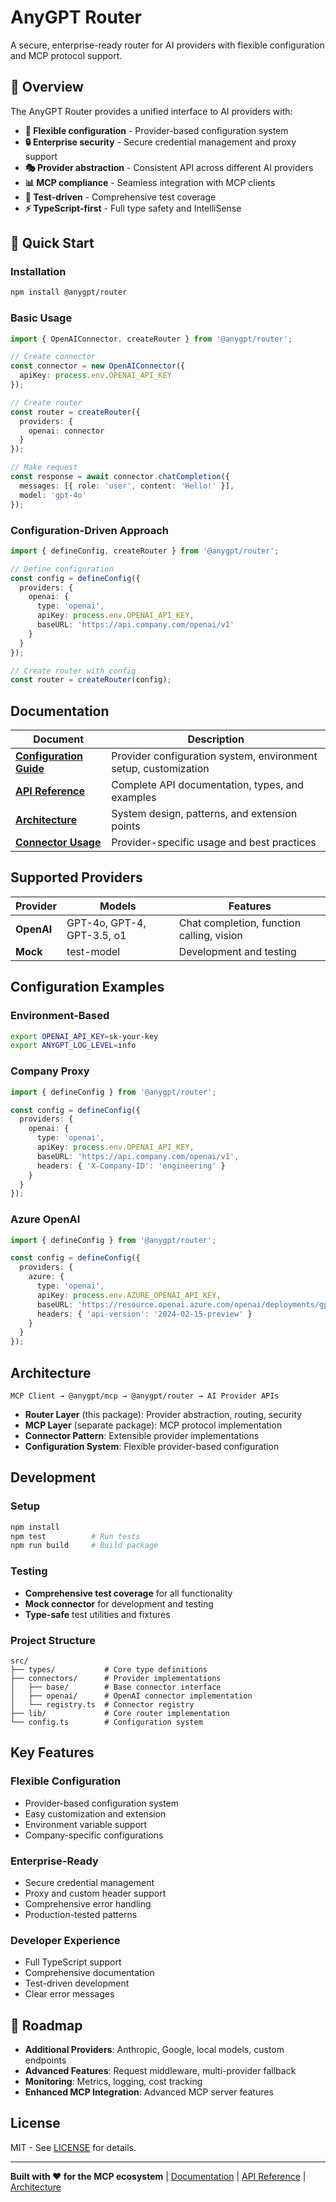 # AnyGPT Router

A secure, enterprise-ready router for AI providers with flexible configuration and MCP protocol support.

## 🎯 **Overview**

The AnyGPT Router provides a unified interface to AI providers with:
- **🔧 Flexible configuration** - Provider-based configuration system
- **🔒 Enterprise security** - Secure credential management and proxy support  
- **🎭 Provider abstraction** - Consistent API across different AI providers
- **📊 MCP compliance** - Seamless integration with MCP clients
- **🧪 Test-driven** - Comprehensive test coverage
- **⚡ TypeScript-first** - Full type safety and IntelliSense

## 🚀 **Quick Start**

### **Installation**
```bash
npm install @anygpt/router
```

### Basic Usage
```typescript
import { OpenAIConnector, createRouter } from '@anygpt/router';

// Create connector
const connector = new OpenAIConnector({
  apiKey: process.env.OPENAI_API_KEY
});

// Create router
const router = createRouter({
  providers: {
    openai: connector
  }
});

// Make request
const response = await connector.chatCompletion({
  messages: [{ role: 'user', content: 'Hello!' }],
  model: 'gpt-4o'
});
```

### Configuration-Driven Approach
```typescript
import { defineConfig, createRouter } from '@anygpt/router';

// Define configuration
const config = defineConfig({
  providers: {
    openai: {
      type: 'openai',
      apiKey: process.env.OPENAI_API_KEY,
      baseURL: 'https://api.company.com/openai/v1'
    }
  }
});

// Create router with config
const router = createRouter(config);
```

## Documentation

| Document | Description |
|----------|-------------|
| **[Configuration Guide](docs/CONFIG.md)** | Provider configuration system, environment setup, customization |
| **[API Reference](docs/API.md)** | Complete API documentation, types, and examples |
| **[Architecture](docs/ARCHITECTURE.md)** | System design, patterns, and extension points |
| **[Connector Usage](docs/CONNECTOR_USAGE.md)** | Provider-specific usage and best practices |

## Supported Providers

| Provider | Models | Features |
|----------|--------|----------|
| **OpenAI** | GPT-4o, GPT-4, GPT-3.5, o1 | Chat completion, function calling, vision |
| **Mock** | test-model | Development and testing |

## Configuration Examples

### Environment-Based
```bash
export OPENAI_API_KEY=sk-your-key
export ANYGPT_LOG_LEVEL=info
```

### Company Proxy
```typescript
import { defineConfig } from '@anygpt/router';

const config = defineConfig({
  providers: {
    openai: {
      type: 'openai',
      apiKey: process.env.OPENAI_API_KEY,
      baseURL: 'https://api.company.com/openai/v1',
      headers: { 'X-Company-ID': 'engineering' }
    }
  }
});
```

### Azure OpenAI
```typescript
import { defineConfig } from '@anygpt/router';

const config = defineConfig({
  providers: {
    azure: {
      type: 'openai',
      apiKey: process.env.AZURE_OPENAI_API_KEY,
      baseURL: 'https://resource.openai.azure.com/openai/deployments/gpt-4o',
      headers: { 'api-version': '2024-02-15-preview' }
    }
  }
});
```

## Architecture

```
MCP Client → @anygpt/mcp → @anygpt/router → AI Provider APIs
```

- **Router Layer** (this package): Provider abstraction, routing, security
- **MCP Layer** (separate package): MCP protocol implementation
- **Connector Pattern**: Extensible provider implementations
- **Configuration System**: Flexible provider-based configuration

## Development

### Setup
```bash
npm install
npm test          # Run tests
npm run build     # Build package
```

### Testing
- **Comprehensive test coverage** for all functionality
- **Mock connector** for development and testing
- **Type-safe** test utilities and fixtures

### Project Structure
```
src/
├── types/           # Core type definitions
├── connectors/      # Provider implementations
│   ├── base/        # Base connector interface
│   ├── openai/      # OpenAI connector implementation
│   └── registry.ts  # Connector registry
├── lib/             # Core router implementation
└── config.ts        # Configuration system
```

## Key Features

### **Flexible Configuration**
- Provider-based configuration system
- Easy customization and extension
- Environment variable support
- Company-specific configurations

### **Enterprise-Ready**
- Secure credential management
- Proxy and custom header support
- Comprehensive error handling
- Production-tested patterns

### **Developer Experience**
- Full TypeScript support
- Comprehensive documentation
- Test-driven development
- Clear error messages

## 🔮 **Roadmap**

- **Additional Providers**: Anthropic, Google, local models, custom endpoints
- **Advanced Features**: Request middleware, multi-provider fallback
- **Monitoring**: Metrics, logging, cost tracking
- **Enhanced MCP Integration**: Advanced MCP server features

## License

MIT - See [LICENSE](LICENSE) for details.

---

**Built with ❤️ for the MCP ecosystem** | [Documentation](docs/) | [API Reference](docs/API.md) | [Architecture](docs/ARCHITECTURE.md)
